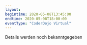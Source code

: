 ```yaml
---
layout:
begintime: 2020-05-08T13:45:00
endtime: 2020-05-08T18:00:00
eventType: "CoderDojo Virtual"
---
```


Details werden noch bekanntgegeben